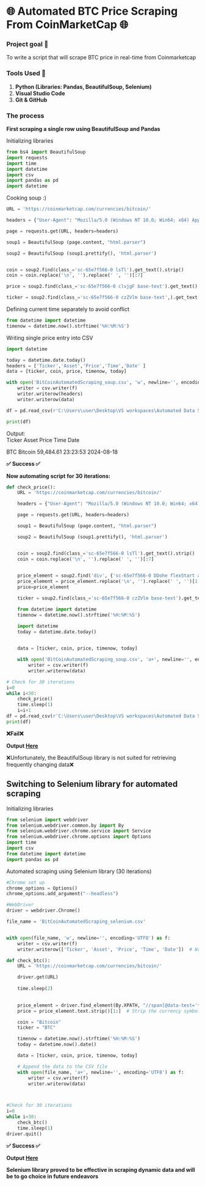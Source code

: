 # 🌐 Automated BTC Price Scraping From CoinMarketCap 🌐

### Project goal 🎯

To write a script that will scrape BTC price in real-time from Coinmarketcap



### Tools Used 🧰
1. **Python (Libraries: Pandas, BeautifulSoup, Selenium)**
2. **Visual Studio Code**
3. **Git & GitHub**


### The process 

**First scraping a single row using BeautifulSoup and Pandas**

Initializing libraries 

```python 
from bs4 import BeautifulSoup
import requests
import time
import datetime 
import csv
import pandas as pd
import datetime
```

Cooking soup :)

```python
URL = 'https://coinmarketcap.com/currencies/bitcoin/'

headers = {"User-Agent": "Mozilla/5.0 (Windows NT 10.0; Win64; x64) AppleWebKit/537.36 (KHTML, like Gecko) Chrome/127.0.0.0 Safari/537.36"}

page = requests.get(URL, headers=headers)

soup1 = BeautifulSoup (page.content, "html.parser")

soup2 = BeautifulSoup (soup1.prettify(), 'html.parser')


coin = soup2.find(class_='sc-65e7f566-0 lsTl').get_text().strip()
coin = coin.replace('\n', '').replace(' ', '')[:7]

price = soup2.find(class_='sc-65e7f566-0 clvjgF base-text').get_text().strip()[1:]

ticker = soup2.find(class_='sc-65e7f566-0 czZVlm base-text',).get_text().strip()
```

Defining current time separately to avoid conflict 

```python
from datetime import datetime
timenow = datetime.now().strftime('%H:%M:%S')
```

Writing single price entry into CSV

```python
import datetime

today = datetime.date.today()
headers = ['Ticker','Asset','Price','Time','Date' ]
data = [ticker, coin, price, timenow, today]

with open('BitCoinAutomatedScraping_soup.csv', 'w', newline='', encoding='UTF8') as f : 
    writer = csv.writer(f)
    writer.writerow(headers)
    writer.writerow(data) 
```

```python
df = pd.read_csv(r'C:\Users\user\Desktop\VS workspaces\Automated Data Scraping\BitCoinAutomatedScraping_soup.csv')

print(df)
```

Output:   
Ticker    Asset      Price      Time        Date

   BTC  Bitcoin  59,484.61  23:23:53  2024-08-18

**✅ Success ✅**

**Now automating script for 30 iterations:** 

```python
def check_price():
    URL = 'https://coinmarketcap.com/currencies/bitcoin/'

    headers = {"User-Agent": "Mozilla/5.0 (Windows NT 10.0; Win64; x64) AppleWebKit/537.36 (KHTML, like Gecko) Chrome/127.0.0.0 Safari/537.36"}

    page = requests.get(URL, headers=headers)

    soup1 = BeautifulSoup (page.content, "html.parser")

    soup2 = BeautifulSoup (soup1.prettify(), 'html.parser')


    coin = soup2.find(class_='sc-65e7f566-0 lsTl').get_text().strip()
    coin = coin.replace('\n', '').replace(' ', '')[:7]

  
    price_element = soup2.find('div', {'sc-65e7f566-0 DDohe flexStart alignBaseline'}).get_text().strip()
    price_element = price_element.replace('\n', '').replace(' ', '')[1:10]
    price=price_element

    ticker = soup2.find(class_='sc-65e7f566-0 czZVlm base-text').get_text().strip()

    from datetime import datetime
    timenow = datetime.now().strftime('%H:%M:%S')

    import datetime
    today = datetime.date.today()
    

    data = [ticker, coin, price, timenow, today]

    with open('BitCoinAutomatedScraping_soup.csv', 'a+', newline='', encoding='UTF8') as f : 
        writer = csv.writer(f)
        writer.writerow(data) 

# Check for 30 iterations
i=0
while i<30:  
    check_price()
    time.sleep(1)
    i=i+1
df = pd.read_csv(r'C:\Users\user\Desktop\VS workspaces\Automated Data Scraping\BitCoinAutomatedScraping_soup.csv')
print(df)
```
**❌Fail❌**

**Output [Here](/BitCoinAutomatedScraping_soup.csv)**

❌Unfortunately, the BeautifulSoup library is not suited for retrieving frequently changing data❌


## Switching to Selenium library for automated scraping

Initializing libraries 

```python
from selenium import webdriver
from selenium.webdriver.common.by import By
from selenium.webdriver.chrome.service import Service
from selenium.webdriver.chrome.options import Options
import time
import csv
from datetime import datetime
import pandas as pd
```

Automated scraping using Selenium library (30 iterations)

```python
#Chrome set up
chrome_options = Options()
chrome_options.add_argument("--headless")  

#WebDriver
driver = webdriver.Chrome()

file_name = 'BitCoinAutomatedScraping_selenium.csv'


with open(file_name, 'w', newline='', encoding='UTF8') as f:
    writer = csv.writer(f)
    writer.writerow(['Ticker', 'Asset', 'Price', 'Time', 'Date'])  # Write headers

def check_btc():
    URL = 'https://coinmarketcap.com/currencies/bitcoin/'

    driver.get(URL)
    
    time.sleep(2)

    
    price_element = driver.find_element(By.XPATH, "//span[@data-test='text-cdp-price-display']")
    price = price_element.text.strip()[1:]  # Strip the currency symbol

    coin = "Bitcoin"
    ticker = "BTC"

    timenow = datetime.now().strftime('%H:%M:%S')
    today = datetime.now().date()

    data = [ticker, coin, price, timenow, today]

    # Append the data to the CSV file
    with open(file_name, 'a+', newline='', encoding='UTF8') as f:
        writer = csv.writer(f)
        writer.writerow(data)



#Check for 30 iterations
i=0
while i<30:  
    check_btc()
    time.sleep(1)
driver.quit()  
```

**✅ Success ✅**

**Output [Here](/BitCoinAutomatedScraping_selenium.csv)**

**Selenium library proved to be effective in scraping dynamic data and will be to go choice in future endeavors**
